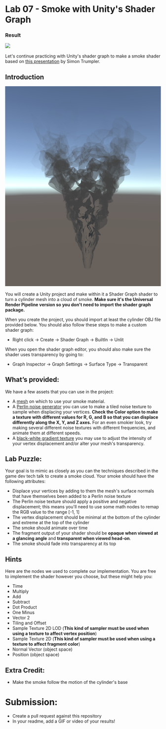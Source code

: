 # Lab 07 - Smoke with Unity's Shader Graph

### Result

![](Result.gif)

Let's continue practicing with Unity's shader graph to make
a smoke shader based on [this presentation](https://youtu.be/aYZEmaQUrAo?t=22m11s) by Simon Trumpler.

## Introduction

![](smoke.PNG)

You will create a Unity project and make within it a Shader Graph
shader to turn a cylinder mesh into a cloud of smoke.
**Make sure it's the Universal Render Pipeline version so you don't need to import the shader graph package.**

When you create the project, you should import at least the cylinder OBJ file provided below. You should also follow these steps to make a custom shader graph:

-   Right click -> Create -> Shader Graph -> BuiltIn -> Unlit

When you open the shader graph editor, you should also make sure
the shader uses transparency by going to:

-   Graph Inspector -> Graph Settings -> Surface Type -> Transparent

## What’s provided:

We have a few assets that you can use in the project:

-   A [mesh](smoke_cylinder.obj) on which to use your smoke material.
-   A [Perlin noise generator](http://kitfox.com/projects/perlinNoiseMaker/) you can use to make a tiled noise texture to sample when displacing
    your vertices. **Check the Color option to make a texture with different values for R, G, and B so that you can displace differently along the X, Y, and Z axes.** For an even smokier look, try making several different noise textures with different frequencies, and animate them at different speeds.
-   A [black-white gradient texture](smoke_gradient.png) you may use to adjust the intensity of your vertex displacement and/or alter your mesh's transparency.

## Lab Puzzle:

Your goal is to mimic as closely as you can the techniques described in the game dev tech talk to create a smoke cloud. Your smoke should have the following attributes:

-   Displace your vertices by adding to them the mesh's surface normals that have themselves been added to a Perlin noise texture
-   The Perlin noise texture should apply a positive and negative displacement; this means you'll need to use some math nodes to remap the RGB value to the range [-1, 1]
-   The vertex displacement should be minimal at the bottom of the cylinder and extreme at the top of the cylinder
-   The smoke should animate over time
-   The fragment output of your shader should be **opaque when viewed at a glancing angle** and **transparent when viewed head-on**.
-   The smoke should fade into transparency at its top

## Hints

Here are the nodes we used to complete our implementation. You are free to implement the shader however you choose, but these might help you:

-   Time
-   Multiply
-   Add
-   Subtract
-   Dot Product
-   One Minus
-   Vector 2
-   Tiling and Offset
-   Sample Texture 2D LOD (**This kind of sampler must be used when using a texture to affect vertex position**)
-   Sample Texture 2D (**This kind of sampler must be used when using a texture to affect fragment color**)
-   Normal Vector (object space)
-   Position (object space)

## Extra Credit:

-   Make the smoke follow the motion of the cylinder's base

# Submission:

-   Create a pull request against this repository
-   In your readme, add a GIF or video of your results!
